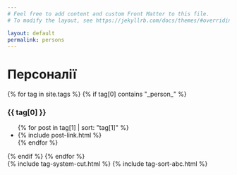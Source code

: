 ```yaml
---
# Feel free to add content and custom Front Matter to this file.
# To modify the layout, see https://jekyllrb.com/docs/themes/#overriding-theme-defaults

layout: default
permalink: persons
---
```


<h1>Персоналії</h1>
<div id="container">
{% for tag in site.tags %}
{% if tag[0] contains  "_person_" %}
<div class="{{ tag[0] }}">
  <h3>{{ tag[0] }}</h3>
  <ul>
    {% for post in tag[1] | sort: "tag[1]" %}
      <li>{% include post-link.html %}</li>
    {% endfor %}
  </ul>
  </div>
  {% endif %}
{% endfor %}
</div>
{% include tag-system-cut.html %}
{% include tag-sort-abc.html %}